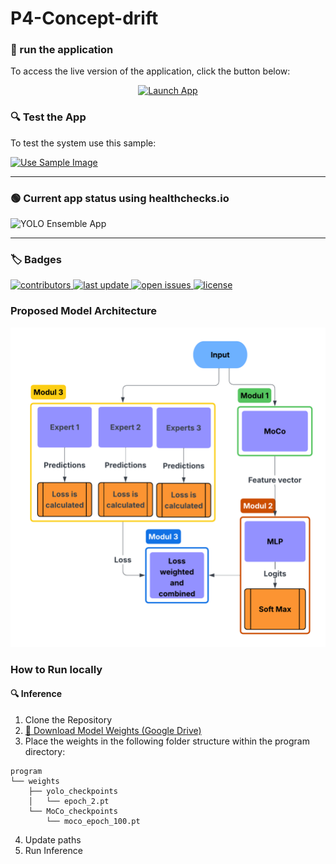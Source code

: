 # P4-Concept-drift

### 🚀 run the application

To access the live version of the application, click the button below:

<div style="text-align: center;">
  <a href="http://56.228.4.93:8000/" target="_blank">
    <img src="https://img.shields.io/badge/Launch_App-Now-green?logo=fastapi&style=for-the-badge" alt="Launch App" />
  </a>
</div>

### 🔍 Test the App

To test the system use this sample:

<a href="https://raw.githubusercontent.com/T4t00N/P4-Concept-drift/develop/misc/sample_image.jpg" target="_blank">
  <img src="https://img.shields.io/badge/use-sample_image-blue" alt="Use Sample Image" />
</a>

---

### 🟢 Current app status using healthchecks.io

<img src="https://healthchecks.io/b/2/56b02c9d-d5a4-4db8-9646-e1845dff1d0c.svg" alt="YOLO Ensemble App" />

---

### 🏷️ Badges

<p>
  <a href="https://github.com/T4t00N/P4-Concept-drift/graphs/contributors" target="_blank">
    <img src="https://img.shields.io/github/contributors/T4t00N/P4-Concept-drift" alt="contributors" />
  </a>
  <a href="https://github.com/T4t00N/P4-Concept-drift/commits" target="_blank">
    <img src="https://img.shields.io/github/last-commit/T4t00N/P4-Concept-drift" alt="last update" />
  </a>
  <a href="https://github.com/T4t00N/P4-Concept-drift/issues" target="_blank">
    <img src="https://img.shields.io/github/issues/T4t00N/P4-Concept-drift" alt="open issues" />
  </a>
  <a href="https://github.com/T4t00N/P4-Concept-drift/blob/main/LICENSE" target="_blank">
    <img src="https://img.shields.io/github/license/T4t00N/P4-Concept-drift.svg" alt="license" />
  </a>
</p>

### Proposed Model Architecture

<div align="center"> 
  <img src="misc/baseline_architecture.png" alt="Architecture Diagram" />
</div>

### How to Run locally

#### 🔍 Inference

1. Clone the Repository
2. [🔗 Download Model Weights (Google Drive)](https://drive.google.com/drive/folders/1mR-DiDxA7CC1Mu2gM2lwZeQgVvG9_s37?usp=drive_link)
3. Place the weights in the following folder structure within the program directory:
```plaintext
program
└── weights
    ├── yolo_checkpoints
    │   └── epoch_2.pt
    └── MoCo_checkpoints
        └── moco_epoch_100.pt
```
4. Update paths
5. Run Inference


